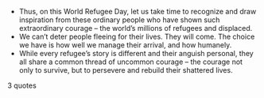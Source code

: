  - Thus, on this World Refugee Day, let us take time to recognize and draw inspiration from these ordinary people who have shown such extraordinary courage – the world’s millions of refugees and displaced.
 - We can’t deter people fleeing for their lives. They will come. The choice we have is how well we manage their arrival, and how humanely.
 - While every refugee’s story is different and their anguish personal, they all share a common thread of uncommon courage – the courage not only to survive, but to persevere and rebuild their shattered lives.

3 quotes